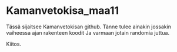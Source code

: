 # Kamanvetokisa_maa11

Tässä sijaitsee Kamanvetokisan github.
Tänne tulee ainakin jossakin vaiheessa ajan rakenteen koodit
Ja varmaan jotain randomia juttua.

Kiitos.
